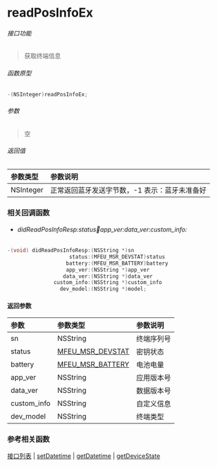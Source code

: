 # readPosInfoEx

###### 接口功能
> 获取终端信息

###### 函数原型

```objective-c
-(NSInteger)readPosInfoEx;
```

###### 参数
> 空

###### 返回值
| 参数类型 | 参数说明 |
| :--------| :------ |
| NSInteger | 正常返回蓝牙发送字节数，-1 表示：蓝牙未准备好 |


### 相关回调函数
- ###### didReadPosInfoResp:status:battery:app_ver:data_ver:custom_info:

```objective-c
-(void) didReadPosInfoResp:(NSString *)sn
                    status:(MFEU_MSR_DEVSTAT)status
                   battery:(MFEU_MSR_BATTERY)battery
                   app_ver:(NSString *)app_ver
                  data_ver:(NSString *)data_ver
               custom_info:(NSString *)custom_info
                 dev_model:(NSString *)model;
```

#### 返回参数
| 参数 | 参数类型 | 参数说明 |
| :-------- | :--------| :------ |
| sn | NSString | 终端序列号 |
| status | [MFEU_MSR_DEVSTAT](enum-cn.md#MFEU_MSR_DEVSTAT) | 密钥状态 |
| battery | [MFEU_MSR_BATTERY](enum-cn.md#MFEU_MSR_BATTERY) | 电池电量 |
| app_ver | NSString | 应用版本号 |
| data_ver | NSString | 数据版本号 |
| custom_info | NSString | 自定义信息 |
| dev_model | NSString | 终端类型 |

### 参考相关函数
[接口列表](../README-cn.md) | [setDatetime](setDatetime-cn.md) | [getDatetime](getDatetime-cn.md) | [getDeviceState](getDeviceState-cn.md)


